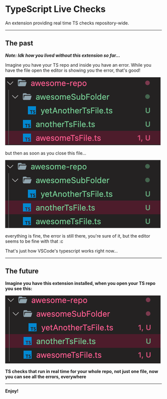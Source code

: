 # TypeScript Live Checks

An extension providing real time TS checks repository-wide.

---

## The past

**_Note: Idk how you lived without this extension so far..._**

Imagine you have your TS repo and inside you have an error. While you have the file open the editor is showing you the error, that's good!

![ts-project example](https://raw.githubusercontent.com/beeinger/ts-live-checks/main/images/1.png)

but then as soon as you close this file...

![ts-project example](https://raw.githubusercontent.com/beeinger/ts-live-checks/main/images/2.png)

everything is fine, the error is still there, you're sure of it, but the editor seems to be fine with that :c

That's just how VSCode's typescript works right now...

---

## The future

**Imagine you have this extension installed, when you open your TS repo you see this:**

![ts-project example](https://raw.githubusercontent.com/beeinger/ts-live-checks/main/images/3.png)

**TS checks that run in real time for your whole repo, not just one file, now you can see all the errors, everywhere**

---

**Enjoy!**
